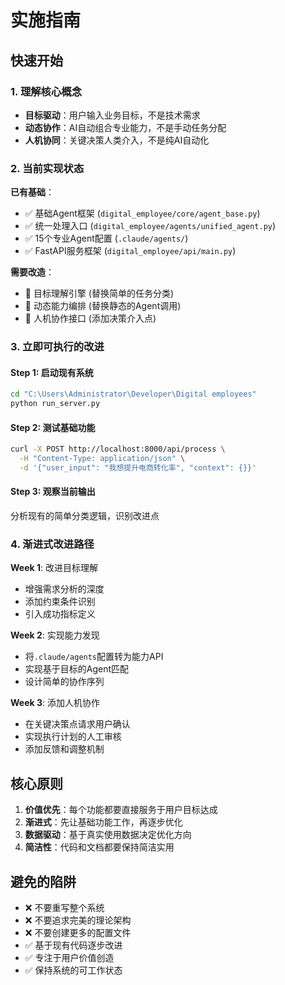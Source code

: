 # 实施指南

## 快速开始

### 1. 理解核心概念
- **目标驱动**：用户输入业务目标，不是技术需求
- **动态协作**：AI自动组合专业能力，不是手动任务分配
- **人机协同**：关键决策人类介入，不是纯AI自动化

### 2. 当前实现状态

**已有基础**：
- ✅ 基础Agent框架 (`digital_employee/core/agent_base.py`)
- ✅ 统一处理入口 (`digital_employee/agents/unified_agent.py`)
- ✅ 15个专业Agent配置 (`.claude/agents/`)
- ✅ FastAPI服务框架 (`digital_employee/api/main.py`)

**需要改造**：
- 🔄 目标理解引擎 (替换简单的任务分类)
- 🔄 动态能力编排 (替换静态的Agent调用)
- 🔄 人机协作接口 (添加决策介入点)

### 3. 立即可执行的改进

#### Step 1: 启动现有系统
```bash
cd "C:\Users\Administrator\Developer\Digital employees"
python run_server.py
```

#### Step 2: 测试基础功能
```bash
curl -X POST http://localhost:8000/api/process \
  -H "Content-Type: application/json" \
  -d '{"user_input": "我想提升电商转化率", "context": {}}'
```

#### Step 3: 观察当前输出
分析现有的简单分类逻辑，识别改进点

### 4. 渐进式改进路径

**Week 1**: 改进目标理解
- 增强需求分析的深度
- 添加约束条件识别
- 引入成功指标定义

**Week 2**: 实现能力发现  
- 将`.claude/agents`配置转为能力API
- 实现基于目标的Agent匹配
- 设计简单的协作序列

**Week 3**: 添加人机协作
- 在关键决策点请求用户确认
- 实现执行计划的人工审核
- 添加反馈和调整机制

## 核心原则

1. **价值优先**：每个功能都要直接服务于用户目标达成
2. **渐进式**：先让基础功能工作，再逐步优化
3. **数据驱动**：基于真实使用数据决定优化方向
4. **简洁性**：代码和文档都要保持简洁实用

## 避免的陷阱

- ❌ 不要重写整个系统
- ❌ 不要追求完美的理论架构  
- ❌ 不要创建更多的配置文件
- ✅ 基于现有代码逐步改进
- ✅ 专注于用户价值创造
- ✅ 保持系统的可工作状态